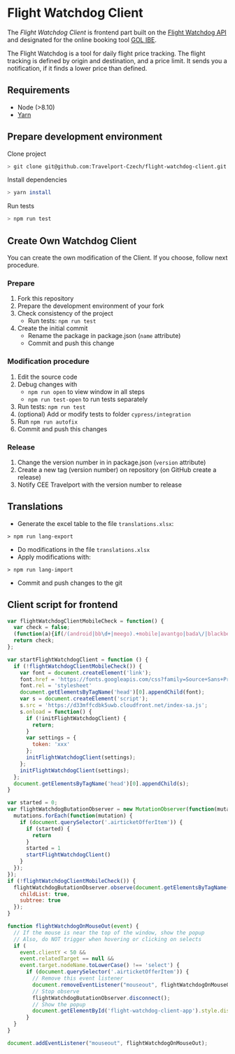 # Flight Watchdog Client

The *Flight Watchdog Client* is frontend part built on the [Flight Watchdog API](https://cee-systems.gitbook.io/flight-watchdog-api/)  and designated for the online booking tool [GOL IBE](https://www.cee-systems.com/gol-ibe). 

The Flight Watchdog is a tool for daily flight price tracking. The flight tracking is defined by origin and destination, and a price limit. It sends you a notification, if it finds a lower price than defined.

## Requirements

* Node (>8.10)
* [Yarn](https://yarnpkg.com)

## Prepare development environment

Clone project
```bash
> git clone git@github.com:Travelport-Czech/flight-watchdog-client.git
```
Install dependencies
```bash
> yarn install
```
Run tests
```bash
> npm run test
```

## Create Own Watchdog Client 

You can create the own modification of the Client. If you choose, follow next procedure.

### Prepare
1. Fork this repository
1. Prepare the development environment of your fork
1. Check consistency of the project
    * Run tests: `npm run test`
1. Create the initial commit
    * Rename the package in package.json (`name` attribute)
    * Commit and push this change 
### Modification procedure
1. Edit the source code
1. Debug changes with
    * `npm run open` to view window in all steps
    * `npm run test-open` to run tests separately
1. Run tests: `npm run test`
1. (optional) Add or modify tests to folder `cypress/integration`
1. Run `npm run autofix`
1. Commit and push this changes

### Release
1. Change the version number in in package.json (`version` attribute)
1. Create a new tag (version number) on repository (on GitHub create a release)
1. Notify CEE Travelport with the version number to release

## Translations

* Generate the excel table to the file `translations.xlsx`:
```
> npm run lang-export
``` 
* Do modifications in the file `translations.xlsx`
* Apply modifications with:
```
> npm run lang-import
```
* Commit and push changes to the git

## Client script for frontend

```javascript
var flightWatchdogClientMobileCheck = function() {
  var check = false;
  (function(a){if(/(android|bb\d+|meego).+mobile|avantgo|bada\/|blackberry|blazer|compal|elaine|fennec|hiptop|iemobile|ip(hone|od)|iris|kindle|lge |maemo|midp|mmp|mobile.+firefox|netfront|opera m(ob|in)i|palm( os)?|phone|p(ixi|re)\/|plucker|pocket|psp|series(4|6)0|symbian|treo|up\.(browser|link)|vodafone|wap|windows ce|xda|xiino/i.test(a)||/1207|6310|6590|3gso|4thp|50[1-6]i|770s|802s|a wa|abac|ac(er|oo|s\-)|ai(ko|rn)|al(av|ca|co)|amoi|an(ex|ny|yw)|aptu|ar(ch|go)|as(te|us)|attw|au(di|\-m|r |s )|avan|be(ck|ll|nq)|bi(lb|rd)|bl(ac|az)|br(e|v)w|bumb|bw\-(n|u)|c55\/|capi|ccwa|cdm\-|cell|chtm|cldc|cmd\-|co(mp|nd)|craw|da(it|ll|ng)|dbte|dc\-s|devi|dica|dmob|do(c|p)o|ds(12|\-d)|el(49|ai)|em(l2|ul)|er(ic|k0)|esl8|ez([4-7]0|os|wa|ze)|fetc|fly(\-|_)|g1 u|g560|gene|gf\-5|g\-mo|go(\.w|od)|gr(ad|un)|haie|hcit|hd\-(m|p|t)|hei\-|hi(pt|ta)|hp( i|ip)|hs\-c|ht(c(\-| |_|a|g|p|s|t)|tp)|hu(aw|tc)|i\-(20|go|ma)|i230|iac( |\-|\/)|ibro|idea|ig01|ikom|im1k|inno|ipaq|iris|ja(t|v)a|jbro|jemu|jigs|kddi|keji|kgt( |\/)|klon|kpt |kwc\-|kyo(c|k)|le(no|xi)|lg( g|\/(k|l|u)|50|54|\-[a-w])|libw|lynx|m1\-w|m3ga|m50\/|ma(te|ui|xo)|mc(01|21|ca)|m\-cr|me(rc|ri)|mi(o8|oa|ts)|mmef|mo(01|02|bi|de|do|t(\-| |o|v)|zz)|mt(50|p1|v )|mwbp|mywa|n10[0-2]|n20[2-3]|n30(0|2)|n50(0|2|5)|n7(0(0|1)|10)|ne((c|m)\-|on|tf|wf|wg|wt)|nok(6|i)|nzph|o2im|op(ti|wv)|oran|owg1|p800|pan(a|d|t)|pdxg|pg(13|\-([1-8]|c))|phil|pire|pl(ay|uc)|pn\-2|po(ck|rt|se)|prox|psio|pt\-g|qa\-a|qc(07|12|21|32|60|\-[2-7]|i\-)|qtek|r380|r600|raks|rim9|ro(ve|zo)|s55\/|sa(ge|ma|mm|ms|ny|va)|sc(01|h\-|oo|p\-)|sdk\/|se(c(\-|0|1)|47|mc|nd|ri)|sgh\-|shar|sie(\-|m)|sk\-0|sl(45|id)|sm(al|ar|b3|it|t5)|so(ft|ny)|sp(01|h\-|v\-|v )|sy(01|mb)|t2(18|50)|t6(00|10|18)|ta(gt|lk)|tcl\-|tdg\-|tel(i|m)|tim\-|t\-mo|to(pl|sh)|ts(70|m\-|m3|m5)|tx\-9|up(\.b|g1|si)|utst|v400|v750|veri|vi(rg|te)|vk(40|5[0-3]|\-v)|vm40|voda|vulc|vx(52|53|60|61|70|80|81|83|85|98)|w3c(\-| )|webc|whit|wi(g |nc|nw)|wmlb|wonu|x700|yas\-|your|zeto|zte\-/i.test(a.substr(0,4))) check = true;})(navigator.userAgent||navigator.vendor||window.opera);
  return check;
};

var startFlightWatchdogClient = function () {
  if (!flightWatchdogClientMobileCheck()) { 
    var font = document.createElement('link');
    font.href = 'https://fonts.googleapis.com/css?family=Source+Sans+Pro:400,700&display=swap'
    font.rel = 'stylesheet'
    document.getElementsByTagName('head')[0].appendChild(font);
    var s = document.createElement('script');
    s.src = 'https://d33mffcdbk5uwb.cloudfront.net/index-sa.js';
    s.onload = function() {
      if (!initFlightWatchdogClient) {
        return;
      }
      var settings = {
        token: 'xxx'
      };
      initFlightWatchdogClient(settings);
    };
    initFlightWatchdogClient(settings);
  };
  document.getElementsByTagName('head')[0].appendChild(s);
}

var started = 0;
var flightWatchdogButationObserver = new MutationObserver(function(mutations) {
  mutations.forEach(function(mutation) {
    if (document.querySelector('.airticketOfferItem')) {
      if (started) {
        return
      }
      started = 1
      startFlightWatchdogClient()
    }
  });
});
if (!flightWatchdogClientMobileCheck()) {
  flightWatchdogButationObserver.observe(document.getElementsByTagName('body')[0], {
    childList: true,
    subtree: true
  });
}

function flightWatchdogOnMouseOut(event) {
  // If the mouse is near the top of the window, show the popup
  // Also, do NOT trigger when hovering or clicking on selects
  if (
    event.clientY < 50 &&
    event.relatedTarget == null &&
    event.target.nodeName.toLowerCase() !== 'select') {
      if (document.querySelector('.airticketOfferItem')) {
        // Remove this event listener
        document.removeEventListener("mouseout", flightWatchdogOnMouseOut);
        // Stop observe
        flightWatchdogButationObserver.disconnect();
        // Show the popup
        document.getElementById('flight-watchdog-client-app').style.display = 'block';
      }
  }
}

document.addEventListener("mouseout", flightWatchdogOnMouseOut);
```

